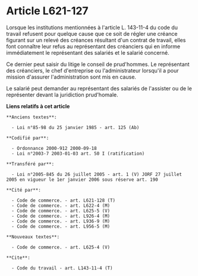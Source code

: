 # Article L621-127

Lorsque les institutions mentionnées à l'article L. 143-11-4 du code du travail refusent pour quelque cause que ce soit de
régler une créance figurant sur un relevé des créances résultant d'un contrat de travail, elles font connaître leur refus au
représentant des créanciers qui en informe immédiatement le représentant des salariés et le salarié concerné.

Ce dernier peut saisir du litige le conseil de prud'hommes. Le représentant des créanciers, le chef d'entreprise ou
l'administrateur lorsqu'il a pour mission d'assurer l'administration sont mis en cause.

Le salarié peut demander au représentant des salariés de l'assister ou de le représenter devant la juridiction prud'homale.

**Liens relatifs à cet article**

	**Anciens textes**:

	  - Loi n°85-98 du 25 janvier 1985 - art. 125 (Ab)

	**Codifié par**:

	  - Ordonnance 2000-912 2000-09-18
	  - Loi n°2003-7 2003-01-03 art. 50 I (ratification)

	**Transféré par**:

	  - Loi n°2005-845 du 26 juillet 2005 - art. 1 (V) JORF 27 juillet 2005 en vigueur le 1er janvier 2006 sous réserve art. 190

	**Cité par**:

	  - Code de commerce. - art. L621-128 (T)
	  - Code de commerce. - art. L622-4 (M)
	  - Code de commerce. - art. L625-5 (V)
	  - Code de commerce. - art. L926-4 (M)
	  - Code de commerce. - art. L936-9 (M)
	  - Code de commerce. - art. L956-5 (M)

	**Nouveaux textes**:

	  - Code de commerce. - art. L625-4 (V)

	**Cite**:

	  - Code du travail - art. L143-11-4 (T)
